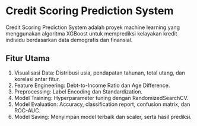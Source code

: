 # Credit Scoring Prediction System
Credit Scoring Prediction System adalah proyek machine learning yang menggunakan algoritma XGBoost untuk memprediksi kelayakan kredit individu berdasarkan data demografis dan finansial.

## Fitur Utama
1. Visualisasi Data: Distribusi usia, pendapatan tahunan, total utang, dan korelasi antar fitur.
2. Feature Engineering: Debt-to-Income Ratio dan Age Difference.
3. Preprocessing: Label Encoding dan Standardization.
4. Model Training: Hyperparameter tuning dengan RandomizedSearchCV.
5. Model Evaluation: Accuracy, classification report, confusion matrix, dan ROC-AUC.
6. Model Saving: Menyimpan model terbaik dan scaler, serta hasil prediksi.
